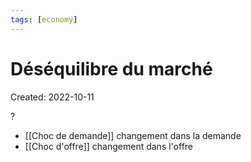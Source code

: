 ```yaml
---
tags: [economy]
---
```

# Déséquilibre du marché
Created: 2022-10-11

?
- [[Choc de demande]] changement dans la demande
- [[Choc d'offre]] changement dans l'offre
<!--SR:!2026-03-03,744,250-->